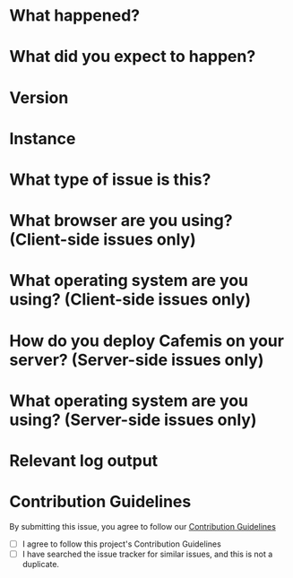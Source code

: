 <!-- 💖 Thanks for taking the time to fill out this bug report!
💁 Having trouble with deployment? [Ask the support chat.](https://discord.gg/4qUhaeeHmm)
🔒 Found a security vulnerability? [Please disclose it responsibly.](https://github.com/rafucuk/cafemis/-/blob/develop/SECURITY.md)
🤝 By submitting this feature request, you agree to follow our [Contribution Guidelines.](https://github.com/rafucuk/cafemis/-/blob/develop/CONTRIBUTING.md) -->

# **What happened?**
<!-- Please give us a brief description of what happened. -->

# **What did you expect to happen?**
<!-- Please give us a brief description of what you expected to happen. -->

# **Version**
<!-- What version of Cafemis is your instance running? You can find this by clicking your instance's logo at the top left and then clicking instance information. -->

# **Instance**
<!-- What instance of Cafemis are you using? -->

# **What type of issue is this?**
<!-- If this happens on your device and has to do with the user interface, it's client-side. If this happens on either with the API or the backend, or you got a server-side error in the client, it's server-side. -->

# **What browser are you using? (Client-side issues only)**

# **What operating system are you using? (Client-side issues only)**

# **How do you deploy Cafemis on your server? (Server-side issues only)**

# **What operating system are you using? (Server-side issues only)**

# **Relevant log output**
<!-- Please copy and paste any relevant log output. You can find your log by inspecting the page, and going to the "console" tab. This will be automatically formatted into code, so no need for backticks. -->

# **Contribution Guidelines**
By submitting this issue, you agree to follow our [Contribution Guidelines](https://github.com/rafucuk/cafemis/-/blob/develop/CONTRIBUTING.md)
- [ ] I agree to follow this project's Contribution Guidelines
- [ ] I have searched the issue tracker for similar issues, and this is not a duplicate.
